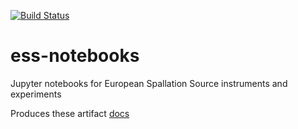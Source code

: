 [![Build Status](https://dev.azure.com/scipp/ess-notebooks/_apis/build/status/Master?branchName=master)](https://dev.azure.com/scipp/ess-notebooks/_build/latest?definitionId=26&branchName=master)

# ess-notebooks
Jupyter notebooks for European Spallation Source instruments and experiments

Produces these artifact [docs](https://scipp.github.io/ess-notebooks/)
